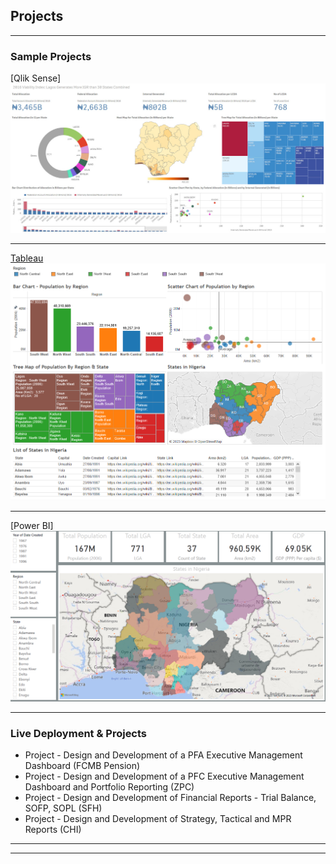 ## Projects

---

### Sample Projects 

[Qlik Sense]
<img src="images/QlikSense_Sample_Dashboard.jpg?raw=true"/>

---
[Tableau](https://public.tableau.com/views/StatesinNigeria/Dashboard?:language=en-US&:display_count=n&:origin=viz_share_link)
<img src="images/Tableau Sample Dashboard.png?raw=true"/>

---
[Power BI]
<img src="images/Power BI - Sample Dashboard -1.png?raw=true"/>

---

### Live Deployment & Projects

- Project - Design and Development of a PFA Executive Management Dashboard (FCMB Pension)
- Project - Design and Development of a PFC Executive Management Dashboard and Portfolio Reporting (ZPC)
- Project - Design and Development of Financial Reports - Trial Balance, SOFP, SOPL (SFH)
- Project - Design and Development of Strategy, Tactical and MPR Reports (CHI)

---


---
<!-- Remove above link if you don't want to attibute -->
